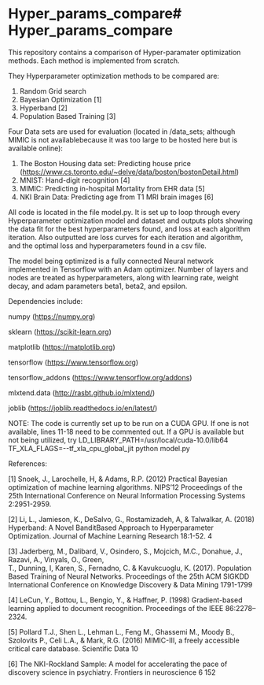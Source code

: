 # Hyper_params_compare# Hyper_params_compare

This repository contains a comparison of Hyper-paramater optimization methods.
Each method is implemented from scratch.

They Hyperparameter optimization methods to be compared are:

1) Random Grid search
2) Bayesian Optimization [1] 
3) Hyperband [2]
4) Population Based Training [3]

Four Data sets are used for evaluation
(located in /data_sets; although MIMIC is not availablebecause it was too large to be hosted here but is available online):

1) The Boston Housing data set: Predicting house price (https://www.cs.toronto.edu/~delve/data/boston/bostonDetail.html)
2) MNIST: Hand-digit recognition [4]
3) MIMIC: Predicting in-hospital Mortality from EHR data [5]
4) NKI Brain Data: Predicting age from T1 MRI brain images [6]


All code is located in the file model.py. 
It is set up to loop through every Hyperparameter optimization model and dataset
and outputs plots showing the data fit for the best hyperparameters found, and loss at each algorithm iteration.
Also outputted are loss curves for each iteration and algorithm, and the optimal loss and hyperparameters found in a csv file.

The model being optimized is a fully connected Neural network implemented in Tensorflow with an Adam optimizer.
Number of layers and nodes are treated as hyperparameters, along with learning rate, weight decay, and adam parameters beta1, beta2, and epsilon.

Dependencies include:

numpy (https://numpy.org)

sklearn (https://scikit-learn.org)

matplotlib (https://matplotlib.org)

tensorflow (https://www.tensorflow.org)

tensorflow_addons (https://www.tensorflow.org/addons)

mlxtend.data (http://rasbt.github.io/mlxtend/)

joblib (https://joblib.readthedocs.io/en/latest/)


NOTE: The code is currently set up to be run on a CUDA GPU. If one is not available, lines 11-18 need to be commented out. 
If a GPU is available but not being utilized, try LD_LIBRARY_PATH=/usr/local/cuda-10.0/lib64 TF_XLA_FLAGS=--tf_xla_cpu_global_jit  python model.py



References:

[1] Snoek, J., Larochelle, H, & Adams, R.P. (2012) Practical Bayesian optimization of machine learning
algorithms. NIPS’12 Proceedings of the 25th International Conference on Neural Information Processing
Systems 2:2951-2959.

[2] Li, L., Jamieson, K., DeSalvo, G., Rostamizadeh, A, & Talwalkar, A. (2018) Hyperband: A Novel BanditBased 
Approach to Hyperparameter Optimization. Journal of Machine Learning Research 18:1-52.
4

[3] Jaderberg, M., Dalibard, V., Osindero, S., Mojcich, M.C., Donahue, J., Razavi, A., Vinyals, O., Green,  
T., Dunning, I, Karen, S., Fernadno, C. & Kavukcuoglu, K. (2017). Population Based Training of Neural Networks. 
Proceedings of the 25th ACM SIGKDD International Conference on Knowledge Discovery & Data Mining 1791-1799


[4] LeCun, Y., Bottou, L., Bengio, Y., & Haffner, P. (1998) Gradient-based learning applied to document
recognition. Proceedings of the IEEE 86:2278–2324.

[5] Pollard T.J., Shen L., Lehman L., Feng M., Ghassemi M., Moody B., Szolovits P., Celi L.A., & Mark, R.G. 
(2016) MIMIC-III, a freely accessible critical care database. Scientific Data 10

[6] The NKI-Rockland Sample: A model for accelerating the pace of discovery
science in psychiatry. Frontiers in neuroscience 6 152